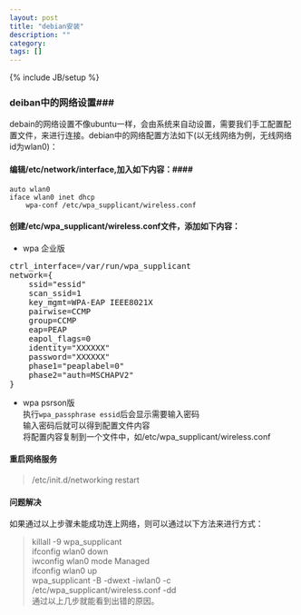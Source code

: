 ```yaml
---
layout: post
title: "debian安装"
description: ""
category: 
tags: []
---
```

{% include JB/setup %}
### deiban中的网络设置###
debain的网络设置不像ubuntu一样，会由系统来自动设置，需要我们手工配置配置文件，来进行连接。debian中的网络配置方法如下(以无线网络为例，无线网络id为wlan0)：
#### 编辑/etc/network/interface,加入如下内容：####

    auto wlan0  
    iface wlan0 inet dhcp  
        wpa-conf /etc/wpa_supplicant/wireless.conf  

#### 创建/etc/wpa_supplicant/wireless.conf文件，添加如下内容：
* wpa 企业版  
<pre>
ctrl_interface=/var/run/wpa_supplicant  
network={  
    ssid="essid"  
    scan_ssid=1  
    key_mgmt=WPA-EAP IEEE8021X  
    pairwise=CCMP  
    group=CCMP  
    eap=PEAP  
    eapol_flags=0  
    identity="XXXXXX"  
    password="XXXXXX"  
    phase1="peaplabel=0"  
    phase2="auth=MSCHAPV2"  
}
</pre>  
* wpa psrson版  
执行`wpa_passphrase essid`后会显示需要输入密码  
输入密码后就可以得到配置文件内容  
将配置内容复制到一个文件中，如/etc/wpa_supplicant/wireless.conf  
    

#### 重启网络服务  
> /etc/init.d/networking restart  
#### 问题解决  
如果通过以上步骤未能成功连上网络，则可以通过以下方法来进行方式：  
> killall -9 wpa_supplicant  
> ifconfig wlan0 down  
> iwconfig wlan0 mode Managed  
> ifconfig wlan0 up  
> wpa_supplicant -B -dwext -iwlan0 -c /etc/wpa_supplicant/wireless.conf -dd  
通过以上几步就能看到出错的原因。  
